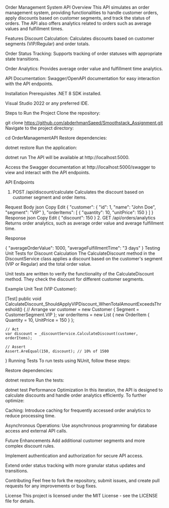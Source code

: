 Order Management System API
Overview
This API simulates an order management system, providing functionalities to handle customer orders, apply discounts based on customer segments, and track the status of orders. The API also offers analytics related to orders such as average values and fulfillment times.

Features
Discount Calculation: Calculates discounts based on customer segments (VIP/Regular) and order totals.

Order Status Tracking: Supports tracking of order statuses with appropriate state transitions.

Order Analytics: Provides average order value and fulfillment time analytics.

API Documentation: Swagger/OpenAPI documentation for easy interaction with the API endpoints.

Installation
Prerequisites
.NET 8 SDK installed.

Visual Studio 2022 or any preferred IDE.

Steps to Run the Project
Clone the repository:


git clone https://github.com/abderhmanSaeed/Smoothstack_Assignment.git
Navigate to the project directory:


cd OrderManagementAPI
Restore dependencies:


dotnet restore
Run the application:


dotnet run
The API will be available at http://localhost:5000.

Access the Swagger documentation at http://localhost:5000/swagger to view and interact with the API endpoints.

API Endpoints
1. POST /api/discount/calculate
Calculates the discount based on customer segment and order items.

Request Body
json
Copy
Edit
{
  "customer": {
    "id": 1,
    "name": "John Doe",
    "segment": "VIP"
  },
  "orderItems": [
    {
      "quantity": 10,
      "unitPrice": 150
    }
  ]
}
Response
json
Copy
Edit
{
  "discount": 150
}
2. GET /api/orders/analytics
Returns order analytics, such as average order value and average fulfillment time.

Response

{
  "averageOrderValue": 1000,
  "averageFulfillmentTime": "3 days"
}
Testing
Unit Tests for Discount Calculation
The CalculateDiscount method in the DiscountService class applies a discount based on the customer's segment (VIP or Regular) and the total order value.

Unit tests are written to verify the functionality of the CalculateDiscount method. They check the discount for different customer segments.

Example Unit Test (VIP Customer):

[Test]
public void CalculateDiscount_ShouldApplyVIPDiscount_WhenTotalAmountExceedsThreshold()
{
    // Arrange
    var customer = new Customer { Segment = CustomerSegment.VIP };
    var orderItems = new List<OrderItem>
    {
        new OrderItem { Quantity = 10, UnitPrice = 150 }
    };

    // Act
    var discount = _discountService.CalculateDiscount(customer, orderItems);

    // Assert
    Assert.AreEqual(150, discount); // 10% of 1500
}
Running Tests
To run tests using NUnit, follow these steps:

Restore dependencies:


dotnet restore
Run the tests:


dotnet test
Performance Optimization
In this iteration, the API is designed to calculate discounts and handle order analytics efficiently. To further optimize:

Caching: Introduce caching for frequently accessed order analytics to reduce processing time.

Asynchronous Operations: Use asynchronous programming for database access and external API calls.

Future Enhancements
Add additional customer segments and more complex discount rules.

Implement authentication and authorization for secure API access.

Extend order status tracking with more granular status updates and transitions.

Contributing
Feel free to fork the repository, submit issues, and create pull requests for any improvements or bug fixes.

License
This project is licensed under the MIT License - see the LICENSE file for details.
